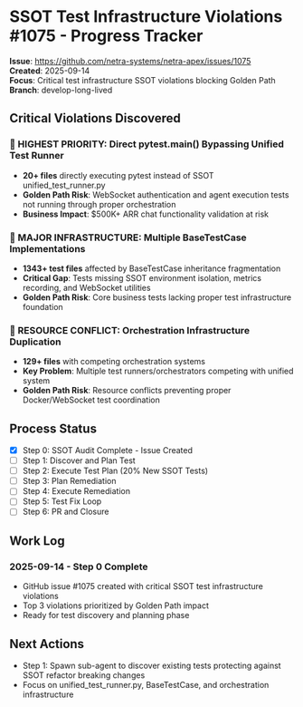 # SSOT Test Infrastructure Violations #1075 - Progress Tracker

**Issue**: https://github.com/netra-systems/netra-apex/issues/1075  
**Created**: 2025-09-14  
**Focus**: Critical test infrastructure SSOT violations blocking Golden Path  
**Branch**: develop-long-lived  

## Critical Violations Discovered

### 🚨 HIGHEST PRIORITY: Direct pytest.main() Bypassing Unified Test Runner
- **20+ files** directly executing pytest instead of SSOT unified_test_runner.py
- **Golden Path Risk**: WebSocket authentication and agent execution tests not running through proper orchestration
- **Business Impact**: $500K+ ARR chat functionality validation at risk

### 🚨 MAJOR INFRASTRUCTURE: Multiple BaseTestCase Implementations  
- **1343+ test files** affected by BaseTestCase inheritance fragmentation
- **Critical Gap**: Tests missing SSOT environment isolation, metrics recording, and WebSocket utilities
- **Golden Path Risk**: Core business tests lacking proper test infrastructure foundation

### 🚨 RESOURCE CONFLICT: Orchestration Infrastructure Duplication
- **129+ files** with competing orchestration systems
- **Key Problem**: Multiple test runners/orchestrators competing with unified system
- **Golden Path Risk**: Resource conflicts preventing proper Docker/WebSocket test coordination

## Process Status

- [x] Step 0: SSOT Audit Complete - Issue Created
- [ ] Step 1: Discover and Plan Test 
- [ ] Step 2: Execute Test Plan (20% New SSOT Tests)
- [ ] Step 3: Plan Remediation 
- [ ] Step 4: Execute Remediation
- [ ] Step 5: Test Fix Loop
- [ ] Step 6: PR and Closure

## Work Log

### 2025-09-14 - Step 0 Complete
- GitHub issue #1075 created with critical SSOT test infrastructure violations
- Top 3 violations prioritized by Golden Path impact
- Ready for test discovery and planning phase

## Next Actions
- Step 1: Spawn sub-agent to discover existing tests protecting against SSOT refactor breaking changes
- Focus on unified_test_runner.py, BaseTestCase, and orchestration infrastructure